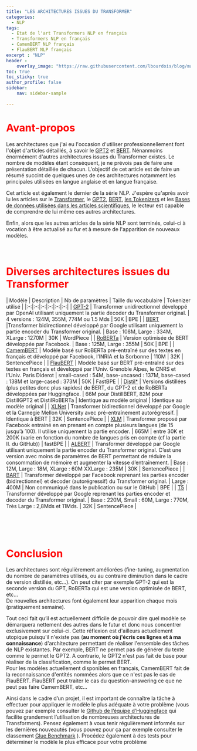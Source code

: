 ```yaml
---
title: "LES ARCHITECTURES ISSUES DU TRANSFORMER"
categories:
  - NLP
tags:
  - Etat de l'art Transformers NLP en français
  - Transformers NLP en français
  - CamemBERT NLP français
  - FlauBERT NLP français
excerpt : "NLP"
header :
    overlay_image: "https://raw.githubusercontent.com/lbourdois/blog/master/assets/images/NLP_radom_blog.png"
toc: true
toc_sticky: true
author_profile: false
sidebar:
    nav: sidebar-sample
    
---
```


# <span style="color: #FF0000"> **Avant-propos** </span>
Les architectures que j'ai eu l'occasion d'utiliser professionnellement font l'objet d'articles détaillés, à savoir le [GPT2](https://lbourdois.github.io/blog/nlp/GPT2/) et [BERT](https://lbourdois.github.io/blog/nlp/BERT/).
Nénanmoins énormément d'autres architectures issues du Transformer existes. Le nombre de modèles étant conséquent, je ne prévois pas de faire une présentation détaillée de chacun.
L'objectif de cet article est de faire un résumé succint de quelques unes de ces architectures notamment les principales utilisées en langue anglaise et en langue française.<br>


Cet article est également le dernier de la série NLP.
J'espère qu'après avoir lu les articles sur le [Transformer](https://lbourdois.github.io/blog/nlp/Transformer/), le [GPT2](https://lbourdois.github.io/blog/nlp/GPT2/), [BERT](https://lbourdois.github.io/blog/nlp/BERT/), [les Tokenizers](https://lbourdois.github.io/blog/nlp/Les-tokenizers/) et les [Bases de données utilisées dans les articles scientifiques](https://lbourdois.github.io/blog/nlp/Taches-et-jeux-de-donnees-en-NLP/), le lecteur est capable de comprendre de lui même ces autres architectures.<br>

Enfin, alors que les autres articles de la série NLP sont terminés, celui-ci à vocation à être actualisé au fur et à mesure de l'apparition de nouveaux modèles.
<br><br><br>



# <span style="color: #FF0000"> **Diverses architectures issues du Transformer** </span>

| Modèle  | Description | Nb de paramètres  | Taille du vocabulaire  | Tokenizer utilisé  | 
|:-:|:-:|:-:|:-:|:-:|:-:|
| [GPT-2](https://openai.com/blog/better-language-models/) | Transformer unidirectionnel développé par OpenAI utilisant uniquement la partie decoder du Transformer original. | 4 versions : 124M, 355M, 774M ou 1.5 Mds  | 50K  | BPE  |
| [BERT](https://github.com/google-research/bert) |Transformer bidirectionnel développé par Google utilisant uniquement la partie encoder du Transformer original.   | Base : 108M, Large : 334M, XLarge : 1270M  | 30K  | WordPiece   |
| [RoBERTa](https://github.com/pytorch/fairseq/tree/master/examples/roberta)  | Version optimisée de BERT développée par Facebook.   | Base : 125M, Large : 355M  | 50K | BPE |
| [CamemBERT](https://camembert-model.fr/)   | Modèle basé sur RoBERTa pré-entraîné sur des textes en français et développé par Facebook, l’INRIA et la Sorbonne | 110M   | 32K  | SentencePiece  |
| [FlauBERT](https://github.com/getalp/Flaubert)  | Modèle basé sur BERT pré-entraîné sur des textes en français et développé par l'Univ. Grenoble Alpes, le CNRS et l'Univ. Paris Diderot | small-cased : 54M, base-uncased : 137M, base-cased : 138M et large-cased : 373M   | 50K  | FastBPE  |
| [Distil*](https://github.com/huggingface/transformers/tree/master/examples/distillation)   | Versions distillées (plus petites donc plus rapides) de BERT, du GPT-2 et de RoBERTa développées par Huggingface.   | 66M pour DistillBERT, 82M pour DistillGPT2 et DistilRoBERTa  | Identique au modèle original   | Identique au modèle original  |
| [XLNet](https://github.com/zihangdai/xlnet/)  | Transformer bidirectionnel développé par Google et la Carnegie Mellon University avec pré-entraînement autorégressif.    | Identique à BERT  | 32K  | SentencePiece  |
| [XLM](https://github.com/facebookresearch/XLM/)  | Transformer proposé par Facebook entrainé en en prenant en compte plusieurs langues (de 15 jusqu’à 100). Il utilise uniquement la partie encoder.   | 665M  | entre 30K et 200K (varie en fonction du nombre de langues pris en compte (cf la partie II. du GitHub))  | fastBPE   | 
| [ALBERT](https://github.com/google-research/google-research/tree/master/albert)   | Transformer développé par Google utilisant uniquement la partie encoder du Transformer original. C’est une version avec moins de paramètres de BERT permettant de réduire la consommation de mémoire et augmenter la vitesse d’entraînement.   | Base : 12M, Large : 18M, XLarge : 60M XXLarge : 235M  | 30K | SentencePiece    |
| [BART](https://github.com/pytorch/fairseq/tree/master/examples/bart)   | Transformer développé par Facebook reprenant les parties encoder (bidirectionnel) et decoder (autorégressif) du Transformer original.   | Large : 400M  | Non communiqué dans le publication ou sur le GitHub   | BPE  | 
| [T5](https://github.com/google-research/text-to-text-transfer-transformer)  | Transformer développé par Google reprenant les parties encoder et decoder du Transformer original.  | Base : 220M, Small : 60M, Large : 770M, Très Large : 2,8Mds et 11Mds.  | 32K  | SentencePiece  | 

<br><br><br>



# <span style="color: #FF0000"> **Conclusion** </span>
Les architectures sont régulièrement améliorées (fine-tuning, augmentation du nombre de paramètres utilisés, ou au contraire diminution dans le cadre de version distillée, etc…). On peut citer par exemple GPT-2 qui est la seconde version du GPT, RoBERTa qui est une version optimisée de BERT, etc…  
De nouvelles architectures font également leur apparition chaque mois (pratiquement semaine).

Tout ceci fait qu’il est actuellement difficile de pouvoir dire quel modèle se démarquera nettement des autres dans le futur et donc nous concentrer exclusivement sur celui-ci. Cette réflexion est d'ailleurs actuellement utopique puisqu'il n'existe pas (**au moment où j'écris ces lignes et à ma connaissance**) d'architecture permettant de réaliser l'ensemble des tâches de NLP existantes. Par exemple, BERT ne permet pas de générer du texte comme le permet le GPT2. A contrario, le GPT2 n'est pas fait de base pour réaliser de la classification, comme le permet BERT.<br>
Pour les modèles actuellement disponibles en français, CamemBERT fait de la reconnaissance d'entités nommées alors que ce n'est pas le cas de FlauBERT. FlauBERT peut traiter le cas du question-answering ce que ne peut pas faire CamemBERT, etc...

Ainsi dans le cadre d’un projet, il est important de connaître la tâche à effectuer pour appliquer le modèle le plus adéquate à votre problème (vous pouvez par exemple consulter le [Github de l’équipe d’Huggingface](https://github.com/huggingface/transformers) qui facilite grandement l’utilisation de nombreuses architectures de Transformers).
Pensez également à vous tenir régulièrement informés sur les dernières nouveautés (vous pouvez pour ça par exemple consulter le classement [Glue Benchmark](https://gluebenchmark.com/leaderboard) ). Procédez également à des tests pour déterminer le modèle le plus efficace pour votre problème 
